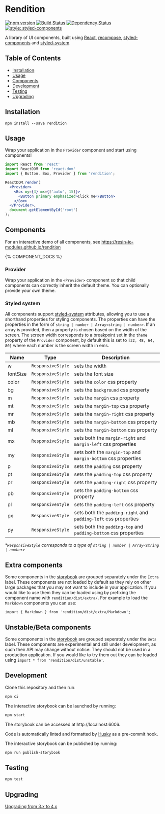 # Rendition

[![npm version](https://badge.fury.io/js/rendition.svg)](http://badge.fury.io/js/rendition)
[![Build Status](https://travis-ci.org/resin-io-modules/rendition.svg?branch=master)](https://travis-ci.org/resin-io-modules/rendition)
[![Dependency Status](https://img.shields.io/david/resin-io-modules/rendition.svg)](https://david-dm.org/resin-io-modules/rendition)
[![style: styled-components](https://img.shields.io/badge/style-%F0%9F%92%85%20styled--components-orange.svg?colorB=daa357&colorA=db748e)](https://github.com/styled-components/styled-components)

A library of UI components, built using [React][react], [recompose][recompose], [styled-components][styled-components] and [styled-system][styled-system].

## Table of Contents

* [Installation](#installation)
* [Usage](#usage)
* [Components](#components)
* [Development](#development)
* [Testing](#testing)
* [Upgrading](#testing)

## Installation

```
npm install --save rendition
```

## Usage

Wrap your application in the `Provider` component and start using components!

```jsx
import React from 'react'
import ReactDOM from 'react-dom'
import { Button, Box, Provider } from 'rendition';

ReactDOM.render(
  <Provider>
    <Box my={3} mx={['auto', 15]}>
      <Button primary emphasized>Click me</Button>
    </Box>
  </Provider>,
  document.getElementById('root')
);
```

## Components

For an interactive demo of all components, see https://resin-io-modules.github.io/rendition

{% COMPONENT_DOCS %}

### Provider

Wrap your application in the `<Provider>` component so that child components can correctly inherit the default theme. You can optionally provide your own theme.

### Styled system

All components support [styled-system][styled-system] attributes, allowing you to use a shorthand properties for styling components. The properties can have the properties in the form of `string | number | Array<string | number>`. If an array is provided, then a property is chosen based on the width of the screen. The screen width corresponds to a breakpoint set in the `theme` property of the `Provider` component, by default this is set to `[32, 48, 64, 80]` where each number is the screen width in ems.

| Name          | Type              | Description                                  |
| --------------|-------------------|--------------------------------------------- |
|	w             | `ResponsiveStyle` | sets the width
|	fontSize      | `ResponsiveStyle` | sets the font size
|	color         | `ResponsiveStyle` | sets the `color` css property
|	bg            | `ResponsiveStyle` | sets the `background` css property
|	m             | `ResponsiveStyle` | sets the `margin` css property
|	mt            | `ResponsiveStyle` | sets the `margin-top` css property
|	mr            | `ResponsiveStyle` | sets the `margin-right` css property
|	mb            | `ResponsiveStyle` | sets the `margin-bottom` css property
|	ml            | `ResponsiveStyle` | sets the `margin-bottom` css property
|	mx            | `ResponsiveStyle` | sets both the `margin-right` and `margin-left` css properties
|	my            | `ResponsiveStyle` | sets both the `margin-top` and `margin-bottom` css properties
|	p             | `ResponsiveStyle` | sets the `padding` css property
|	pt            | `ResponsiveStyle` | sets the `padding-top` css property
|	pr            | `ResponsiveStyle` | sets the `padding-right` css property
|	pb            | `ResponsiveStyle` | sets the `padding-bottom` css property
|	pl            | `ResponsiveStyle` | sets the `padding-left` css property
|	px            | `ResponsiveStyle` | sets both the `padding-right` and `padding-left` css properties
|	py            | `ResponsiveStyle` | sets both the `padding-top` and `padding-bottom` css properties

&ast;*`ResponsiveStyle` corresponds to a type of `string | number | Array<string | number>`*

## Extra components

Some components in the [storybook](https://resin-io-modules.github.io/rendition)
are grouped separately under the `Extra` label. These components are not loaded by default 
as they rely on other large packages that you may not want to include in your 
application.
If you would like to use them they can be loaded using by prefixing the
component name with `rendition/dist/extra/`. For example to load the `Markdown`
components you can use:

```
import { Markdown } from 'rendition/dist/extra/Markdown';
```

## Unstable/Beta components

Some components in the [storybook](https://resin-io-modules.github.io/rendition)
are grouped seperately under the `Beta` label. These components are experimental and still
under development, as such their API may change without notice. They should not 
be used in a production application.
If you would like to try them out they can be loaded using
`import * from 'rendition/dist/unstable'`.


## Development

Clone this repository and then run:

```sh
npm ci
```

The interactive storybook can be launched by running:

```sh
npm start
```

The storybook can be accessed at http://localhost:6006.

Code is automatically linted and formatted by [Husky][husky] as a pre-commit hook.

The interactive storybook can be published by running:

```sh
npm run publish-storybook
```

## Testing

```sh
npm test
```

## Upgrading

[Upgrading from 3.x to 4.x](docs/migrating_3x-4x.md)

[react]:https://reactjs.org/
[recompose]:https://github.com/acdlite/recompose
[styled-components]:https://www.styled-components.com/
[styled-system]:http://jxnblk.com/styled-system/
[husky]:https://github.com/typicode/husky
